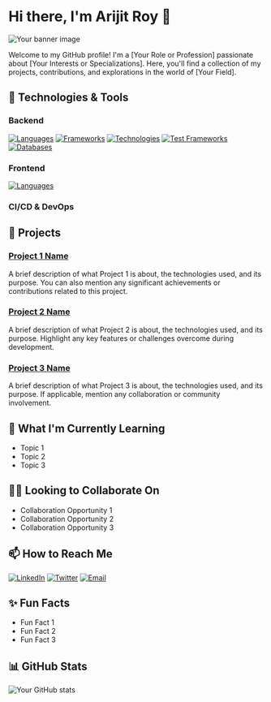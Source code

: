 # Hi there, I'm Arijit Roy 👋

![Your banner image](https://yourbannerimageurl.com)

Welcome to my GitHub profile! I'm a [Your Role or Profession] passionate about [Your Interests or Specializations]. Here, you'll find a collection of my projects, contributions, and explorations in the world of [Your Field].

## 🔧 Technologies & Tools

### Backend
[![Languages](https://img.shields.io/badge/%20Languages-C%23%20%7c%20Python%20%7C%20Java%20%7C%20C-green?style=flat&color=2bbc8a)]()
[![Frameworks](https://img.shields.io/badge/%20Frameworks-ASP.Net%20Web%20API%20%7c%20ASP.Net%20MVC%20%7C%20ASP.Net%20Core%20%7C%20ASP.Net%20Web%20-green?style=flat&color=2bbc8a)]()
[![Technologies](https://img.shields.io/badge/%20Data%20Access%20Technologies-Entity%20Framework%20%7c%20Dapper%20%7C%20ADO.Net-green?style=flat&color=2bbc8a)]()
[![Test Frameworks](https://img.shields.io/badge/%20Test%20Frameworks-xUnit%20%7c%20NUnit%20%7C%20Specflow%20%7c%20Moq%20%7c%20Fluent%20Assertions-green?style=flat&color=2bbc8a)]()
[![Databases](https://img.shields.io/badge/%20Databases-Microsoft%20SQL%20Server%20%7c%20MySQL-green?style=flat&color=2bbc8a)]()

### Frontend
[![Languages](https://img.shields.io/badge/%20Languages-TypeScript%20%7c%20JavaScript%20%7C%20HTML%20%7C%20CSS-green?style=flat&color=2bbc8a)]()

### CI/CD &amp; DevOps

## 🚀 Projects

### [Project 1 Name](https://github.com/yourusername/project1)
A brief description of what Project 1 is about, the technologies used, and its purpose. You can also mention any significant achievements or contributions related to this project.

### [Project 2 Name](https://github.com/yourusername/project2)
A brief description of what Project 2 is about, the technologies used, and its purpose. Highlight any key features or challenges overcome during development.

### [Project 3 Name](https://github.com/yourusername/project3)
A brief description of what Project 3 is about, the technologies used, and its purpose. If applicable, mention any collaboration or community involvement.

## 🌱 What I'm Currently Learning

- Topic 1
- Topic 2
- Topic 3

## 👯‍♀️ Looking to Collaborate On

- Collaboration Opportunity 1
- Collaboration Opportunity 2
- Collaboration Opportunity 3

## 📫 How to Reach Me

[![LinkedIn](https://img.shields.io/badge/LinkedIn-Your%20Name-blue?style=flat&logo=linkedin)](https://www.linkedin.com/in/yourusername)
[![Twitter](https://img.shields.io/badge/Twitter-@yourusername-1DA1F2?style=flat&logo=twitter&logoColor=white)](https://twitter.com/yourusername)
[![Email](https://img.shields.io/badge/Email-your.email@example.com-2bbc8a?style=flat&logo=gmail&logoColor=white)](mailto:your.email@example.com)

## ✨ Fun Facts

- Fun Fact 1
- Fun Fact 2
- Fun Fact 3

## 📊 GitHub Stats

![Your GitHub stats](https://github-readme-stats.vercel.app/api?username=aroyofficial&show_icons=true&theme=radical)

